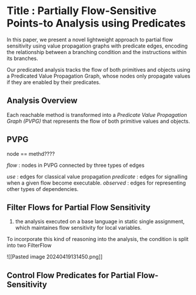 # Title : Partially Flow-Sensitive Points-to Analysis using Predicates


In this paper, we present a novel lightweight approach to partial flow sensitivity using value propagation graphs with predicate edges, encoding the relationship between a branching condition and the instructions within its branches.

Our predicated analysis tracks the flow of both primitives and objects using a Predicated Value Propagation Graph, whose nodes only propagate values if they are enabled by their predicates.



## Analysis Overview


Each reachable method is transformed into a _Predicate Value Propagation Graph (PVPG)_ that represents the flow of both primitive values and objects. 

## PVPG

node == methd????

_flow_ : nodes in PVPG connected by three types of edges

_use_ : edges for classical value propagation
_predicate_ : edges for signalling when a given flow become executable.
_observed_ : edges for representing other types of dependencies.



## Filter Flows for Partial Flow Sensitivity

1. the analysis executed on a base language in static single assignment, which maintaines flow sensitivity for local variables.

To incorporate this kind of reasoning into the analysis, the condition is split into two FilterFlow

![[Pasted image 20240419131450.png]]



## Control Flow Predicates for Partial Flow-Sensitivity
